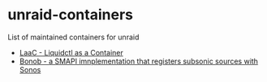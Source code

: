 # unraid-containers
List of maintained containers for unraid

- [LaaC - Liquidctl as a Container](https://github.com/mplogas/laac)
- [Bonob - a SMAPI imnplementation that registers subsonic sources with Sonos](https://github.com/simojenki/bonob)


